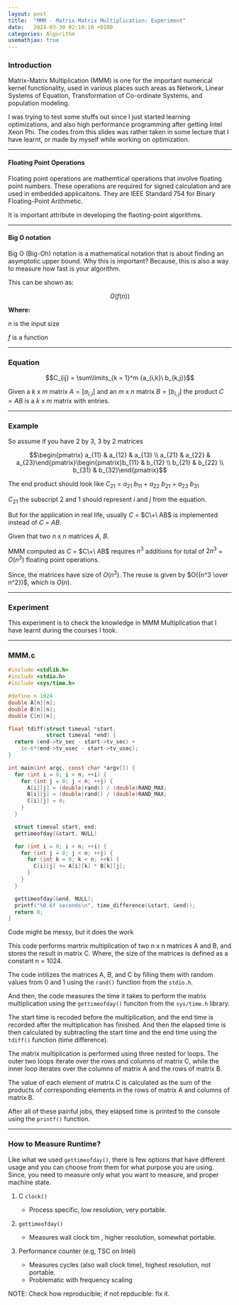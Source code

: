 ```yaml
---
layout: post
title:  "MMM - Matrix-Matrix Multiplication: Experiment"
date:   2024-03-30 02:10:10 +0100
categories: Algorithm 
usemathjax: true
---
```


### Introduction

Matrix-Matrix Multiplication (MMM) is one for the important numerical kernel functionality, used in various places such areas as Network, Linear Systems of Equation, Transformation of Co-ordinate Systems, and population modeling. 

I was trying to test some stuffs out since I just started learning optimizations, and also high performance programming after getting Intel Xeon Phi. The codes from this slides was rather taken in some lecture that I have learnt, or made by myself while working on optimization.  

---

#### Floating Point Operations 

Floating point operations are mathemtical operations that involve floating point numbers. These operations are required for signed calculation and are used in embedded applicaitons. They are IEEE Standard 754 for Binary Floating-Point Arithmetic. 

It is important attribute in developing the flaoting-point algorithms. 

---

#### Big O notation

Big O (Big-Oh) notation is a mathematical notation that is about finding an asymptotic upper bound. Why this is important? Because, this is also a way to measure how fast is your algorithm. 

This can be shown as: 

$$O(f(n))$$ 

**Where:** 

  $n$ is the input size 
  
  $f$ is a function 
  
---

### Equation 

$$C_{ij} = \sum\limits_{k = 1}^m {a_{i,k}\ b_{k,j}}$$

Given a $k$ x $m$ matrix $A = [a_{i,j}]$ and an $m$ x $n$ matrix $B = [b_{i,j}]$ the product $C = AB$ is a $k$ x $m$ matrix with entries. 

---

### Example 

So assume if you have $2$ by $3$, $3$ by $2$ matrices 


$$\begin{pmatrix} a_{11} & a_{12} & a_{13} \\ a_{21} & a_{22} & a_{23}\end{pmatrix}\begin{pmatrix}b_{11} & b_{12} \\ b_{21} & b_{22} \\ b_{31} & b_{32}\end{pmatrix}$$ 


The end product should look like $C_{21}$ = $a_{21}\ b_{11}$ + $a_{22}\ b_{21}$ + $a_{23}\ b_{31}$  

$C_{21}$ the subscript $2$ and $1$ should represent $i$ and $j$ from the equation. 

But for the application in real life, usually $C$ = $C\+\ AB$ is implemented instead of $C$ $=\ AB$. 

Given that two $n$ x $n$ matrices $A$, $B$. 

MMM computed as $C$ = $C\+\ AB$ requires $n^3$ additions for total of $2n^3$ = $O(n^3)$ floating point operations. 

Since, the matrices have size of $O(n^2)$. The reuse is given by $O({n^3 \over n^2})$, which is $O(n)$.

---

### Experiment 

This experiment is to check the knowledge in MMM Multiplication that I have learnt during the courses I took. 

---


### **MMM.c** ###

```c
#include <stdlib.h>
#include <stdio.h>
#include <sys/time.h>

#define n 1024
double A[n][n];
double B[n][n];
double C[n][n];

float tdiff(struct timeval *start,
            struct timeval *end) {
  return (end->tv_sec - start->tv_sec) +
    1e-6*(end->tv_usec - start->tv_usec);
}

int main(int argc, const char *argv[]) {
  for (int i = 0; i < n; ++i) {
    for (int j = 0; j < n; ++j) {
      A[i][j] = (double)rand() / (double)RAND_MAX;
      B[i][j] = (double)rand() / (double)RAND_MAX;
      C[i][j] = 0;
    }
  }

  struct timeval start, end;
  gettimeofday(&start, NULL)

  for (int i = 0; i < n; ++i) {
    for (int j = 0; j < n; ++j) {
      for (int k = 0; k < n; ++k) {
        C[i][j] += A[i][k] * B[k][j];
      }
    }
  }

  gettimeofday(&end, NULL);
  printf("%0.6f seconds\n", time_difference(&start, &end));
  return 0;
}
```

Code might be messy, but it does the work 

This code performs martrix multiplication of two n x n matrices A and B, and stores the result in matrix C. Where, the size of the matrices is defined as a constant n = 1024. 

The code intilizes the matrices A, B, and C by filling them with random values from 0 and 1 using the `rand()` function from the `stdio.h`. 

And then, the code measures the time it takes to perform the matrix multiplication using the `gettimeofday()` funciton from the `sys/time.h` library. 

The start time is recoded before the multiplication, and the end time is recorded after the multiplication has finished. And then the elapsed time is then calculated by subtracting the start time and the end time using the `tdiff()` function (time difference). 

The matrix multiplication is performed using three nested for loops. 
The outer two loops iterate over the rows and columns of matrix C, while the inner loop iterates over the columns of matrix A and the rows of matrix B. 

The value of each element of matrix C is calculated as the sum of the products of corresponding elements in the rows of matrix A and columns of matrix B. 

After all of these painful jobs, they elapsed time is printed to the console using the `printf()` function. 

---
### How to Measure Runtime? 

Like what we used `gettimeofday()`, there is few options that have different usage and you can choose from them for what purpose you are using. Since, you need to measure only what you want to measure, and proper machine state. 

1. C `clock()`
    - Process specific, low resolution, very portable.

2. `gettimeofday()`
     - Measures wall clock tim , higher resolution, somewhat portable.

3. Performance counter (e.g, TSC on Intel)
     - Measures cycles (also wall clock time), highest resolution, not portable.
     - Problematic with frequency scaling
   
NOTE: Check how reproducible; if not repducible: fix it. 
